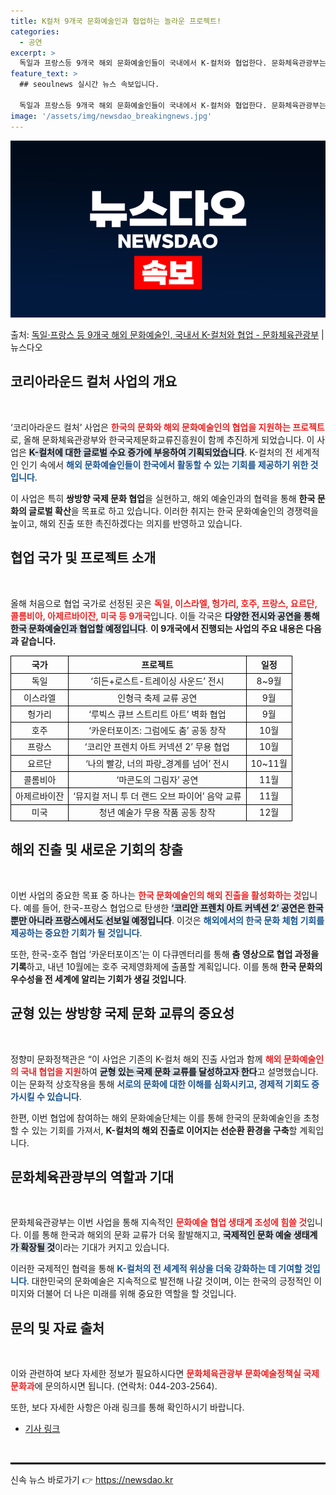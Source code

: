 ```yaml
---
title: K컬처 9개국 문화예술인과 협업하는 놀라운 프로젝트!
categories:
  - 공연
excerpt: >
  독일과 프랑스등 9개국 해외 문화예술인들이 국내에서 K-컬처와 협업한다. 문화체육관광부는 한국국제문화교류진흥…
feature_text: >
  ## seoulnews 실시간 뉴스 속보입니다.

  독일과 프랑스등 9개국 해외 문화예술인들이 국내에서 K-컬처와 협업한다. 문화체육관광부는 한국국제문화교류진흥…
image: '/assets/img/newsdao_breakingnews.jpg'
---
```


![뉴스다오 속보](/assets/img/newsdao_breakingnews.jpg)

<p>출처: <a href="https://newsdao.kr/1702" rel="dofollow">독일·프랑스 등 9개국 해외 문화예술인, 국내서 K-컬처와 협업 - 문화체육관광부</a> | 뉴스다오</p>

<h2 data-ke-size="size26">코리아라운드 컬처 사업의 개요</h2>

<p data-ke-size="size16">&nbsp;</p>

‘코리아라운드 컬처’ 사업은 <b><span style="color: #ee2323;">한국의 문화와 해외 문화예술인의 협업을 지원하는 프로젝트</span></b>로, 올해 문화체육관광부와 한국국제문화교류진흥원이 함께 추진하게 되었습니다. 이 사업은 <b><span style="background-color: #21538527;">K-컬처에 대한 글로벌 수요 증가에 부응하여 기획되었습니다</span></b>. K-컬처의 전 세계적인 인기 속에서 <b><span style="color: #1a5490;">해외 문화예술인들이 한국에서 활동할 수 있는 기회를 제공하기 위한 것입니다</span></b>. 

이 사업은 특히 <b>쌍방향 국제 문화 협업</b>을 실현하고, 해외 예술인과의 협력을 통해 <b>한국 문화의 글로벌 확산</b>을 목표로 하고 있습니다. 이러한 취지는 한국 문화예술인의 경쟁력을 높이고, 해외 진출 또한 촉진하겠다는 의지를 반영하고 있습니다.

<h2 data-ke-size="size26">협업 국가 및 프로젝트 소개</h2>

<p data-ke-size="size16">&nbsp;</p>

올해 처음으로 협업 국가로 선정된 곳은 <b><span style="color: #ee2323;">독일, 이스라엘, 헝가리, 호주, 프랑스, 요르단, 콜롬비아, 아제르바이잔, 미국 등 9개국</span></b>입니다. 이들 각국은 <b><span style="background-color: #21538527;">다양한 전시와 공연을 통해 한국 문화예술인과 협업할 예정입니다</span></b>. **이 9개국에서 진행되는 사업의 주요 내용은 다음과 같습니다.**

<table style="width:100%; border-collapse:collapse;">
  <tr>
    <th style="text-align: center; border: 1px solid black;">국가</th>
    <th style="text-align: center; border: 1px solid black;">프로젝트</th>
    <th style="text-align: center; border: 1px solid black;">일정</th>
  </tr>
  <tr>
    <td style="text-align: center; border: 1px solid black;">독일</td>
    <td style="text-align: center; border: 1px solid black;">‘히든+로스트-트레이싱 사운드’ 전시</td>
    <td style="text-align: center; border: 1px solid black;">8~9월</td>
  </tr>
  <tr>
    <td style="text-align: center; border: 1px solid black;">이스라엘</td>
    <td style="text-align: center; border: 1px solid black;">인형극 축제 교류 공연</td>
    <td style="text-align: center; border: 1px solid black;">9월</td>
  </tr>
  <tr>
    <td style="text-align: center; border: 1px solid black;">헝가리</td>
    <td style="text-align: center; border: 1px solid black;">‘루빅스 큐브 스트리트 아트’ 벽화 협업</td>
    <td style="text-align: center; border: 1px solid black;">9월</td>
  </tr>
  <tr>
    <td style="text-align: center; border: 1px solid black;">호주</td>
    <td style="text-align: center; border: 1px solid black;">‘카운터포이즈: 그럼에도 춤’ 공동 창작</td>
    <td style="text-align: center; border: 1px solid black;">10월</td>
  </tr>
  <tr>
    <td style="text-align: center; border: 1px solid black;">프랑스</td>
    <td style="text-align: center; border: 1px solid black;">‘코리안 프렌치 아트 커넥션 2’ 무용 협업</td>
    <td style="text-align: center; border: 1px solid black;">10월</td>
  </tr>
  <tr>
    <td style="text-align: center; border: 1px solid black;">요르단</td>
    <td style="text-align: center; border: 1px solid black;">‘나의 빨강, 너의 파랑_경계를 넘어’ 전시</td>
    <td style="text-align: center; border: 1px solid black;">10~11월</td>
  </tr>
  <tr>
    <td style="text-align: center; border: 1px solid black;">콜롬비아</td>
    <td style="text-align: center; border: 1px solid black;">‘마콘도의 그림자’ 공연</td>
    <td style="text-align: center; border: 1px solid black;">11월</td>
  </tr>
  <tr>
    <td style="text-align: center; border: 1px solid black;">아제르바이잔</td>
    <td style="text-align: center; border: 1px solid black;">‘뮤지컬 저니 투 더 랜드 오브 파이어’ 음악 교류</td>
    <td style="text-align: center; border: 1px solid black;">11월</td>
  </tr>
  <tr>
    <td style="text-align: center; border: 1px solid black;">미국</td>
    <td style="text-align: center; border: 1px solid black;">청년 예술가 무용 작품 공동 창작</td>
    <td style="text-align: center; border: 1px solid black;">12월</td>
  </tr>
</table>

<h2 data-ke-size="size26"> 해외 진출 및 새로운 기회의 창출</h2>

<p data-ke-size="size16">&nbsp;</p>

이번 사업의 중요한 목표 중 하나는 <b><span style="color: #ee2323;">한국 문화예술인의 해외 진출을 활성화하는 것</span></b>입니다. 예를 들어, 한국-프랑스 협업으로 탄생한 <b><span style="background-color: #21538527;">‘코리안 프렌치 아트 커넥션 2’ 공연은 한국뿐만 아니라 프랑스에서도 선보일 예정입니다</span></b>. 이것은 <b><span style="color: #1a5490;">해외에서의 한국 문화 체험 기회를 제공하는 중요한 기회가 될 것입니다</span></b>. 

또한, 한국-호주 협업 ‘카운터포이즈’는 이 다큐멘터리를 통해 <b>춤 영상으로 협업 과정을 기록</b>하고, 내년 10월에는 호주 국제영화제에 출품할 계획입니다. 이를 통해 <b>한국 문화의 우수성을 전 세계에 알리는 기회가 생길 것입니다</b>.

<h2 data-ke-size="size26">균형 있는 쌍방향 국제 문화 교류의 중요성</h2>

<p data-ke-size="size16">&nbsp;</p>

정향미 문화정책관은 “이 사업은 기존의 K-컬처 해외 진출 사업과 함께 <b><span style="color: #ee2323;">해외 문화예술인의 국내 협업을 지원</span></b>하여 <b><span style="background-color: #21538527;">균형 있는 국제 문화 교류를 달성하고자 한다</span></b>고 설명했습니다. 이는 문화적 상호작용을 통해 <b><span style="color: #1a5490;">서로의 문화에 대한 이해를 심화시키고, 경제적 기회도 증가시킬 수 있습니다</span></b>. 

한편, 이번 협업에 참여하는 해외 문화예술단체는 이를 통해 한국의 문화예술인을 초청할 수 있는 기회를 가져서, <b>K-컬처의 해외 진출로 이어지는 선순환 환경을 구축</b>할 계획입니다. 

<h2 data-ke-size="size26">문화체육관광부의 역할과 기대</h2>

<p data-ke-size="size16">&nbsp;</p>

문화체육관광부는 이번 사업을 통해 지속적인 <b><span style="color: #ee2323;">문화예술 협업 생태계 조성에 힘쓸 것</span></b>입니다. 이를 통해 한국과 해외의 문화 교류가 더욱 활발해지고, <b><span style="background-color: #21538527;">국제적인 문화 예술 생태계가 확장될 것</span></b>이라는 기대가 커지고 있습니다. 

이러한 국제적인 협력을 통해 <b><span style="color: #1a5490;">K-컬처의 전 세계적 위상을 더욱 강화하는 데 기여할 것입니다</span></b>. 대한민국의 문화예술은 지속적으로 발전해 나갈 것이며, 이는 한국의 긍정적인 이미지와 더불어 더 나은 미래를 위해 중요한 역할을 할 것입니다. 

<h2 data-ke-size="size26">문의 및 자료 출처</h2>

<p data-ke-size="size16">&nbsp;</p>

이와 관련하여 보다 자세한 정보가 필요하시다면 <b><span style="color: #ee2323;">문화체육관광부 문화예술정책실 국제문화과</span></b>에 문의하시면 됩니다. (연락처: 044-203-2564). 

또한, 보다 자세한 사항은 아래 링크를 통해 확인하시기 바랍니다.<br>
<ul>
    <li><a href="https://newsdao.kr/1702">기사 링크</a></li>
</ul>
<p data-ke-size="size16">&nbsp;</p>

<hr style="border: solid black 1px;"/>

<p data-ke-size="size16"></p> 

신속 뉴스 바로가기 👉 <a href="https://newsdao.kr" rel="dofollow">https://newsdao.kr</a>


